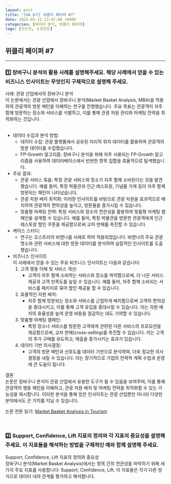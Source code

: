 ```yaml
---
layout: post
title: "[DA 6기] 위클리 페이퍼 #7"
date: 2025-05-12 13:47:00 +0900
categories: [데이터 분석, 위클리 페이퍼]
tags: [코드잇, 스프린트]
---
```


<style>
    .initial-content, .search-content{
        padding-left: 40px;
        padding-right: 40px;
    }

</style>

<h2>위클리 페이퍼 #7</h2>

---

<h3>1️⃣ 장바구니 분석의 활용 사례를 설명해주세요. 해당 사례에서 얻을 수 있는 비즈니스 인사이트는 무엇인지 구체적으로 설명해 주세요.</h3>

<p>
사례: 관광 산업에서의 장바구니 분석<br>
이 논문에서는 관광 산업에서 장바구니 분석(Market Basket Analysis, MBA)을 적용하여 관광객의 방문 패턴을 이해하는 연구를 진행했습니다. 주요 목표는 관광객이 자주 함께 방문하는 장소와 서비스를 식별하고, 이를 통해 관광 자원 관리와 마케팅 전략을 최적화하는 것입니다.<br><br>

<ul>
    <li>데이터 수집과 분석 방법:
        <ul>
            <li>데이터 수집: 관광 플랫폼에서 공유된 지리적 위치 데이터를 활용하여 관광객의 방문 데이터를 수집했습니다.</li>
            <li>FP-Growth 알고리즘: 장바구니 분석을 위해 자주 사용되는 FP-Growth 알고리즘을 사용하여 데이터베이스에서 빈번한 항목 집합을 효율적으로 탐색했습니다.</li>
        </ul>
    </li>    
    <li>주요 결과:
         <ul>
            <li>관광 서비스 묶음: 특정 관광 서비스와 장소가 자주 함께 소비된다는 것을 발견했습니다. 예를 들어, 특정 박물관과 인근 레스토랑, 기념품 가게 등이 자주 함께 방문되는 패턴이 나타났습니다.</li>
            <li>관광 자원 배치 최적화: 이러한 인사이트를 바탕으로 관광 자원을 효과적으로 배치하여 관광객의 편의성을 높이고, 방문율을 증가시킬 수 있습니다.</li>
            <li>맞춤형 마케팅 전략: 특정 서비스와 장소의 연관성을 활용하여 맞춤형 마케팅 캠페인을 설계할 수 있습니다. 예를 들어, 특정 박물관을 방문한 관광객에게 인근 레스토랑 할인 쿠폰을 제공함으로써 교차 판매를 촉진할 수 있습니다.</li>
        </ul>   
    </li>
    <li>케이스 스터디:
        <ul>
            <li>연구는 오스트리아 비엔나를 사례로 하여 적용되었습니다. 비엔나의 주요 관광 명소와 관련 서비스에 대한 방문 데이터를 분석하여 실질적인 인사이트를 도출했습니다.</li>
        </ul>
    </li>
    <li>비즈니스 인사이트<br>
    이 사례에서 얻을 수 있는 주요 비즈니스 인사이트는 다음과 같습니다:
        <ol>
            <li>고객 행동 이해 및 서비스 개선:
                <ul>
                    <li>고객이 자주 함께 소비하는 서비스와 장소를 파악함으로써, 더 나은 서비스 제공과 고객 만족도를 높일 수 있습니다. 예를 들어, 자주 함께 소비되는 서비스를 패키지로 묶어 할인 제공을 할 수 있습니다.</li>
                </ul>
            </li>
            <li>효율적인 자원 배치:
                <ul>
                    <li>자주 함께 방문되는 장소와 서비스를 근접하게 배치함으로써 고객의 편의성을 증대시키고, 이를 통해 고객 유입을 증대시킬 수 있습니다. 이는 자원 배치의 효율성을 높여 운영 비용을 절감하는 데도 기여할 수 있습니다.</li>
                </ul>
            </li>
            <li>맞춤형 마케팅 캠페인:
                <ul>
                    <li>특정 장소나 서비스를 방문한 고객에게 관련된 다른 서비스의 프로모션을 제공함으로써, 교차 판매(cross-selling)를 촉진할 수 있습니다. 이는 고객의 추가 구매를 유도하고, 매출을 증가시키는 효과가 있습니다.</li>
                </ul>
            </li>
            <li>데이터 기반 의사결정:
                <ul>
                    <li>고객의 방문 패턴과 선호도를 데이터 기반으로 분석하여, 더욱 정교한 의사결정을 내릴 수 있습니다. 이는 장기적으로 기업의 전략적 계획 수립과 운영에 큰 도움이 됩니다.</li>
                </ul>
            </li>
        </ol>
    </li>   
</ul>
결론<br>
논문은 장바구니 분석이 관광 산업에서 유용한 도구가 될 수 있음을 보여주며, 이를 통해 관광객의 행동 패턴을 이해하고, 관광 자원 배치 및 마케팅 전략을 최적화할 수 있는 가능성을 제시합니다. 이러한 분석을 통해 얻은 인사이트는 관광 산업뿐만 아니라 다양한 분야에서도 큰 가치를 지닐 수 있습니다.
<p>논문 전문 읽기: <a href="https://www.sciencedirect.com/science/article/pii/S1877050916305208">Market Basket Analysis in Tourism</a></p>
</p>

<br>

<h3>2️⃣ Support, Confidence, Lift 지표의 정의와 각 지표의 중요성을 설명해 주세요. 이 지표들을 해석하는 방법을 구체적인 예와 함께 설명해 주세요.</h3>

<p>
Support, Confidence, Lift 지표의 정의와 중요성<br>
장바구니 분석(Market Basket Analysis)에서는 항목 간의 연관성을 파악하기 위해 세 가지 주요 지표를 사용합니다: Support, Confidence, Lift. 이 지표들은 각기 다른 방식으로 데이터 내의 관계를 평가하고 해석합니다.<br><br>

</p>

<br>
